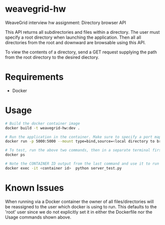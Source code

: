 # weavegrid-hw
WeaveGrid interview hw assignment: Directory browser API

This API returns all subdirectories and files within a directory. The user must 
specify a root directory when launching the application. Then all all 
directories from the root and downward are browsable using this API. 

To view the contents of a directory, send a GET request supplying the path from 
the root directory to the desired diectory.

# Requirements
* Docker

# Usage
```bash
# Build the docker container image
docker build -t weavegrid-hw:dev .

# Run the application in the container. Make sure to specify a port mapping
docker run -p 5000:5000 --mount type=bind,source=<local directory to browse>,target=/root_dir --rm weavegrid-hw:dev /root_dir

# To test, run the above two commands, then in a separate terminal first run:
docker ps

# Note the CONTAINER ID output from the last command and use it to run the test.
docker exec -it <container id>  python server_test.py
```

# Known Issues
When running via a Docker container the owner of all files/directories will
be reassigned to the user which docker is using to run. This defaults to the 
'root' user since we do not explicitly set it in either the Dockerfile nor the 
Usage commands shown above.